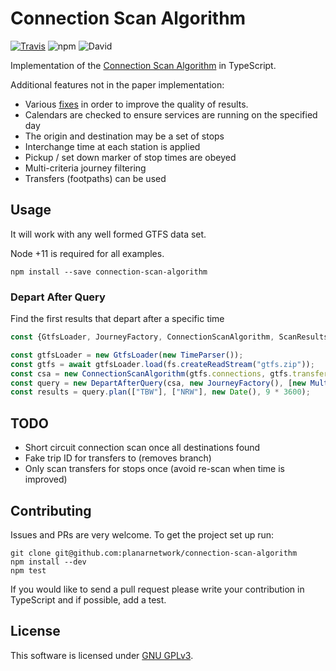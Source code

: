 
Connection Scan Algorithm
=========================
[![Travis](https://img.shields.io/travis/planarnetwork/connection-scan-algorithm.svg?style=flat-square)](https://travis-ci.org/planarnetwork/connection-scan-algorithm) ![npm](https://img.shields.io/npm/v/connection-scan-algorithm.svg?style=flat-square) ![David](https://img.shields.io/david/planarnetwork/connection-scan-algorithm.svg?style=flat-square)

Implementation of the [Connection Scan Algorithm](https://arxiv.org/pdf/1703.05997) in TypeScript.

Additional features not in the paper implementation:
 - Various [fixes](https://ljn.io/posts/CSA-workarounds) in order to improve the quality of results.
 - Calendars are checked to ensure services are running on the specified day
 - The origin and destination may be a set of stops
 - Interchange time at each station is applied
 - Pickup / set down marker of stop times are obeyed
 - Multi-criteria journey filtering
 - Transfers (footpaths) can be used
 
## Usage

It will work with any well formed GTFS data set.
 
Node +11 is required for all examples.

```
npm install --save connection-scan-algorithm
``` 

### Depart After Query

Find the first results that depart after a specific time

```javascript
const {GtfsLoader, JourneyFactory, ConnectionScanAlgorithm, ScanResultsFactory, TimeParser, MultipleCriteriaFilter, DepartAfterQuery} = require("connection-scan-algorithm");

const gtfsLoader = new GtfsLoader(new TimeParser());
const gtfs = await gtfsLoader.load(fs.createReadStream("gtfs.zip"));
const csa = new ConnectionScanAlgorithm(gtfs.connections, gtfs.transfers, new ScanResultsFactory(gtfs.interchange));
const query = new DepartAfterQuery(csa, new JourneyFactory(), [new MultipleCriteriaFilter()]);
const results = query.plan(["TBW"], ["NRW"], new Date(), 9 * 3600);
```

## TODO

- Short circuit connection scan once all destinations found
- Fake trip ID for transfers to (removes branch)
- Only scan transfers for stops once (avoid re-scan when time is improved)

## Contributing

Issues and PRs are very welcome. To get the project set up run:

```
git clone git@github.com:planarnetwork/connection-scan-algorithm
npm install --dev
npm test
```

If you would like to send a pull request please write your contribution in TypeScript and if possible, add a test.

## License

This software is licensed under [GNU GPLv3](https://www.gnu.org/licenses/gpl-3.0.en.html).

